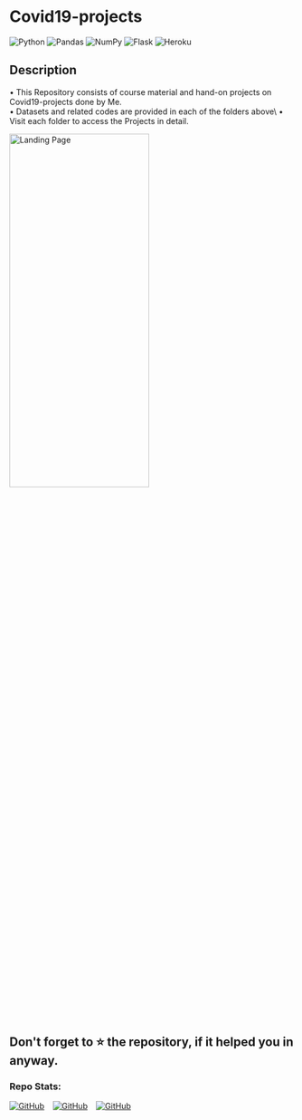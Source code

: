 # Covid19-projects

<img alt="Python" src="https://img.shields.io/badge/python%20-%2314354C.svg?&style=for-the-badge&logo=python&logoColor=white" /> <img alt="Pandas" src="https://img.shields.io/badge/pandas%20-%23150458.svg?&style=for-the-badge&logo=pandas&logoColor=white" /> <img alt="NumPy" src="https://img.shields.io/badge/numpy%20-%23013243.svg?&style=for-the-badge&logo=numpy&logoColor=white" /> <img alt="Flask" src="https://img.shields.io/badge/flask%20-%23000.svg?&style=for-the-badge&logo=flask&logoColor=white" /> <img alt="Heroku" src="https://img.shields.io/badge/heroku%20-%23430098.svg?&style=for-the-badge&logo=heroku&logoColor=white" />	


## Description
• This Repository consists of course material and hand-on projects on Covid19-projects done by Me.\
• Datasets and related codes are provided in each of the folders above\\
• Visit each folder to access the Projects in detail.




<img src="https://github.com/RIT-MESH/Covid19-projects/blob/main/coronavirus.jpg" alt="Landing Page" height="40%" width="70%" />

## Don't forget to ⭐ the repository, if it helped you in anyway.

### Repo Stats:
[![GitHub](https://img.shields.io/github/followers/RIT-MESH?style=social)](https://github.com/RIT-MESH)  &ensp;  [![GitHub](https://img.shields.io/github/stars/RIT-MESH/Covid19-projects?style=social)](https://github.com/RIT-MESH/Covid19-projects)  &ensp;  [![GitHub](https://img.shields.io/github/forks/RIT-MESH/Covid19-projects?style=social)](https://github.com/RIT-MESH/Covid19-projects)
